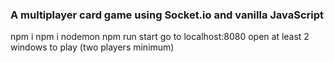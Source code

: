### A multiplayer card game using Socket.io and vanilla JavaScript

npm i
npm i nodemon
npm run start
go to localhost:8080
open at least 2 windows to play (two players minimum)
